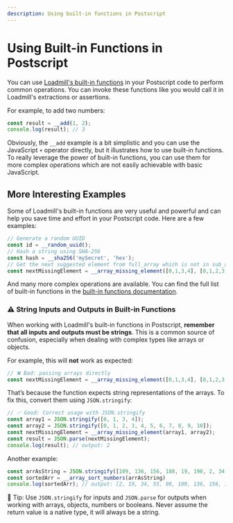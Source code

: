 ```yaml
---
description: Using built-in functions in Postscript
---
```


# Using Built-in Functions in Postscript

You can use [Loadmill's built-in functions](../../general/api-testing1/test-suite-editor/functions.md) in your Postscript code to perform common operations. You can invoke these functions like you would call it in Loadmill's extractions or assertions.

For example, to add two numbers:

```javascript
const result = __add(1, 2);
console.log(result); // 3
```

Obviously, the `__add` example is a bit simplistic and you can use the JavaScript `+` operator directly, but it illustrates how to use built-in functions.
To really leverage the power of built-in functions, you can use them for more complex operations which are not easily achievable with basic JavaScript.

## More Interesting Examples

Some of Loadmill's built-in functions are very useful and powerful and can help you save time and effort in your Postscript code. Here are a few examples:

```javascript
// Generate a random UUID
const id = __random_uuid();
// Hash a string using SHA-256
const hash = __sha256('mySecret', 'hex');
// Get the next suggested element from full_array which is not in sub_array.
const nextMissingElement = __array_missing_element([0,1,3,4], [0,1,2,3,4,5,6,7,8,9,10]) // returns 2
```

And many more complex operations are available. You can find the full list of built-in functions in the [built-in functions documentation](../../general/api-testing1/test-suite-editor/functions.md).

### ⚠️ String Inputs and Outputs in Built-in Functions

When working with Loadmill's built-in functions in Postscript, **remember that all inputs and outputs must be strings**.
This is a common source of confusion, especially when dealing with complex types like arrays or objects.

For example, this will **not** work as expected:

```javascript
// ❌ Bad: passing arrays directly
const nextMissingElement = __array_missing_element([0,1,3,4], [0,1,2,3,4,5,6,7,8,9,10]);
```

That’s because the function expects string representations of the arrays. To fix this, convert them using `JSON.stringify`:

```javascript
// ✅ Good: Correct usage with JSON.stringify
const array1 = JSON.stringify([0, 1, 3, 4]);
const array2 = JSON.stringify([0, 1, 2, 3, 4, 5, 6, 7, 8, 9, 10]);
const nextMissingElement = __array_missing_element(array1, array2);
const result = JSON.parse(nextMissingElement);
console.log(result); // output: 2
```

Another example:

```javascript
const arrAsString = JSON.stringify([109, 136, 156, 188, 19, 190, 2, 34, 55, 90])
const sortedArr = __array_sort_numbers(arrAsString)
console.log(sortedArr); // output: [2, 19, 34, 55, 90, 109, 136, 156, 188, 190]
```

🔁 Tip: Use `JSON.stringify` for inputs and `JSON.parse` for outputs when working with arrays, objects, numbers or booleans. Never assume the return value is a native type, it will always be a string.
